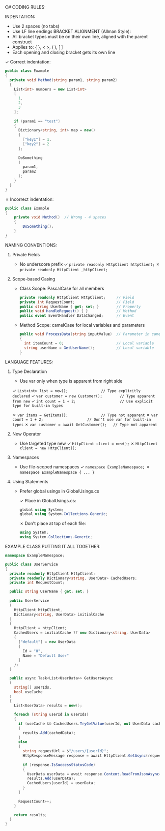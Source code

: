 C# CODING RULES:

INDENTATION:
- Use 2 spaces (no tabs)
- Use LF line endings
BRACKET ALIGNMENT (Allman Style):
- All bracket types must be on their own line, aligned with the parent construct
- Applies to: { }, < >, ( ), [ ]
- Each opening and closing bracket gets its own line

✓ Correct indentation:
```csharp
public class Example
{
  private void Method(string param1, string param2)
  {
    List<int> numbers = new List<int>
    [
      1,
      2,
      3
    ];
    
    if (param1 == "test")
    {
      Dictionary<string, int> map = new()
      {
        ["key1"] = 1,
        ["key2"] = 2
      };
      
      DoSomething
      (
        param1,
        param2
      );
    }
  }
}
```

✗ Incorrect indentation:
```csharp
public class Example
{
    private void Method()  // Wrong - 4 spaces
    {
        DoSomething();
    }
}
```

NAMING CONVENTIONS:
1. Private Fields
   - No underscore prefix
   ✓ `private readonly HttpClient httpClient;`
   ✗ `private readonly HttpClient _httpClient;`

2. Scope-based Casing
   - Class Scope: PascalCase for all members
     ```csharp
     private readonly HttpClient HttpClient;     // Field
     private int RequestCount;                   // Field
     public string UserName { get; set; }        // Property
     public void HandleRequest() { }             // Method
     public event EventHandler DataChanged;      // Event
     ```
   - Method Scope: camelCase for local variables and parameters
     ```csharp
     public void ProcessData(string inputValue)  // Parameter in camelCase
     {
       int itemCount = 0;                        // Local variable
       string userName = GetUserName();          // Local variable
     }
     ```

LANGUAGE FEATURES:
1. Type Declaration
   - Use var only when type is apparent from right side

   ✓ `List<int> list = new();               // Type explicitly declared`
   ✓ `var customer = new Customer();        // Type apparent from new`
   ✓ `int count = 1 + 2;                    // Use explicit type for built-in types`
   
   ✗ `var items = GetItems();               // Type not apparent`
   ✗ `var count = 1 + 2;                    // Don't use var for built-in types`
   ✗ `var customer = await GetCustomer();   // Type not apparent`

2. New Operator
   - Use targeted type new
   ✓ `HttpClient client = new();`
   ✗ `HttpClient client = new HttpClient();`

3. Namespaces
   - Use file-scoped namespaces
   ✓ `namespace ExampleNamespace;`
   ✗ `namespace ExampleNamespace { ... }`

4. Using Statements
   - Prefer global usings in GlobalUsings.cs   

      ✓ Place in GlobalUsings.cs:
        ```csharp
        global using System;
        global using System.Collections.Generic;
        ```

      ✗ Don't place at top of each file:
        ```csharp
        using System;
        using System.Collections.Generic;
        ```

EXAMPLE CLASS PUTTING IT ALL TOGETHER:

```csharp
namespace ExampleNamespace;

public class UserService
{
  private readonly HttpClient HttpClient;
  private readonly Dictionary<string, UserData> CachedUsers;
  private int RequestCount;

  public string UserName { get; set; }
  
  public UserService
  (
    HttpClient httpClient,
    Dictionary<string, UserData> initialCache
  )
  {
    HttpClient = httpClient;
    CachedUsers = initialCache ?? new Dictionary<string, UserData>
    {
      ["default"] = new UserData
      {
        Id = "0",
        Name = "Default User"
      }
    };
  }

  public async Task<List<UserData>> GetUsersAsync
  (
    string[] userIds,
    bool useCache
  )
  {
    List<UserData> results = new();

    foreach (string userId in userIds)
    {
      if (useCache && CachedUsers.TryGetValue(userId, out UserData cachedData))
      {
        results.Add(cachedData);
      }
      else
      {
        string requestUrl = $"/users/{userId}";
        HttpResponseMessage response = await HttpClient.GetAsync(requestUrl);
        
        if (response.IsSuccessStatusCode)
        {
          UserData userData = await response.Content.ReadFromJsonAsync<UserData>();
          results.Add(userData);
          CachedUsers[userId] = userData;
        }
      }
      
      RequestCount++;
    }

    return results;
  }
}